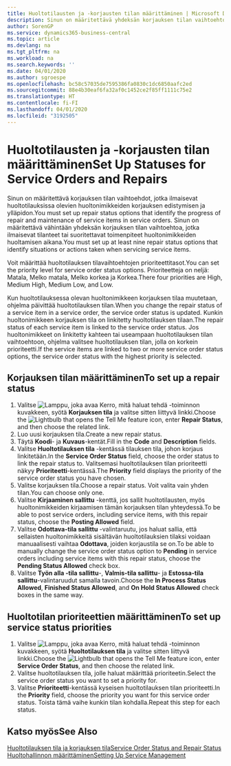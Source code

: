 ```yaml
---
title: Huoltotilausten ja -korjausten tilan määrittäminen | Microsoft Docs
description: Sinun on määritettävä yhdeksän korjauksen tilan vaihtoehtoa, jotka ilmaisevat huoltotilauksissa olevien huoltonimikkeiden korjauksen edistymisen ja ylläpidon.
author: SorenGP
ms.service: dynamics365-business-central
ms.topic: article
ms.devlang: na
ms.tgt_pltfrm: na
ms.workload: na
ms.search.keywords: ''
ms.date: 04/01/2020
ms.author: sgroespe
ms.openlocfilehash: bc58c57035de7595386fa0830c1dc6850aafc2ed
ms.sourcegitcommit: 88e4b30eaf6fa32af0c1452ce2f85ff1111c75e2
ms.translationtype: HT
ms.contentlocale: fi-FI
ms.lasthandoff: 04/01/2020
ms.locfileid: "3192505"
---
```

# <a name="set-up-statuses-for-service-orders-and-repairs"></a><span data-ttu-id="d8b62-103">Huoltotilausten ja -korjausten tilan määrittäminen</span><span class="sxs-lookup"><span data-stu-id="d8b62-103">Set Up Statuses for Service Orders and Repairs</span></span>
<span data-ttu-id="d8b62-104">Sinun on määritettävä korjauksen tilan vaihtoehdot, jotka ilmaisevat huoltotilauksissa olevien huoltonimikkeiden korjauksen edistymisen ja ylläpidon.</span><span class="sxs-lookup"><span data-stu-id="d8b62-104">You must set up repair status options that identify the progress of repair and maintenance of service items in service orders.</span></span> <span data-ttu-id="d8b62-105">Sinun on määritettävä vähintään yhdeksän korjauksen tilan vaihtoehtoa, jotka ilmaisevat tilanteet tai suoritettavat toimenpiteet huoltonimikkeiden huoltamisen aikana.</span><span class="sxs-lookup"><span data-stu-id="d8b62-105">You must set up at least nine repair status options that identify situations or actions taken when servicing service items.</span></span>  

<span data-ttu-id="d8b62-106">Voit määrittää huoltotilauksen tilavaihtoehtojen prioriteettitasot.</span><span class="sxs-lookup"><span data-stu-id="d8b62-106">You can set the priority level for service order status options.</span></span> <span data-ttu-id="d8b62-107">Prioriteetteja on neljä: Matala, Melko matala, Melko korkea ja Korkea.</span><span class="sxs-lookup"><span data-stu-id="d8b62-107">There four priorities are High, Medium High, Medium Low, and Low.</span></span>  

<span data-ttu-id="d8b62-108">Kun huoltotilauksessa olevan huoltonimikkeen korjauksen tilaa muutetaan, ohjelma päivittää huoltotilauksen tilan.</span><span class="sxs-lookup"><span data-stu-id="d8b62-108">When you change the repair status of a service item in a service order, the service order status is updated.</span></span> <span data-ttu-id="d8b62-109">Kunkin huoltonimikkeen korjauksen tila on linkitetty huoltotilauksen tilaan.</span><span class="sxs-lookup"><span data-stu-id="d8b62-109">The repair status of each service item is linked to the service order status.</span></span> <span data-ttu-id="d8b62-110">Jos huoltonimikkeet on linkitetty kahteen tai useampaan huoltotilauksen tilan vaihtoehtoon, ohjelma valitsee huoltotilauksen tilan, jolla on korkein prioriteetti.</span><span class="sxs-lookup"><span data-stu-id="d8b62-110">If the service items are linked to two or more service order status options, the service order status with the highest priority is selected.</span></span>  

## <a name="to-set-up-a-repair-status"></a><span data-ttu-id="d8b62-111">Korjauksen tilan määrittäminen</span><span class="sxs-lookup"><span data-stu-id="d8b62-111">To set up a repair status</span></span>  
1. <span data-ttu-id="d8b62-112">Valitse ![Lamppu, joka avaa Kerro, mitä haluat tehdä -toiminnon](media/ui-search/search_small.png "Kerro, mitä haluat tehdä") kuvakkeen, syötä **Korjauksen tila** ja valitse sitten liittyvä linkki.</span><span class="sxs-lookup"><span data-stu-id="d8b62-112">Choose the ![Lightbulb that opens the Tell Me feature](media/ui-search/search_small.png "Tell me what you want to do") icon, enter **Repair Status**, and then choose the related link.</span></span>
2. <span data-ttu-id="d8b62-113">Luo uusi korjauksen tila.</span><span class="sxs-lookup"><span data-stu-id="d8b62-113">Create a new repair status.</span></span>  
3. <span data-ttu-id="d8b62-114">Täytä **Koodi**- ja **Kuvaus**-kentät.</span><span class="sxs-lookup"><span data-stu-id="d8b62-114">Fill in the **Code** and **Description** fields.</span></span>  
4. <span data-ttu-id="d8b62-115">Valitse **Huoltotilauksen tila** -kentässä tilauksen tila, johon korjaus linkitetään.</span><span class="sxs-lookup"><span data-stu-id="d8b62-115">In the **Service Order Status** field, choose the order status to link the repair status to.</span></span> <span data-ttu-id="d8b62-116">Valitsemasi huoltotilauksen tilan prioriteetti näkyy **Prioriteetti**-kentässä.</span><span class="sxs-lookup"><span data-stu-id="d8b62-116">The **Priority** field displays the priority of the service order status you have chosen.</span></span>  
5. <span data-ttu-id="d8b62-117">Valitse korjauksen tila.</span><span class="sxs-lookup"><span data-stu-id="d8b62-117">Choose a repair status.</span></span> <span data-ttu-id="d8b62-118">Voit valita vain yhden tilan.</span><span class="sxs-lookup"><span data-stu-id="d8b62-118">You can choose only one.</span></span>  
6. <span data-ttu-id="d8b62-119">Valitse **Kirjaaminen sallittu** -kenttä, jos sallit huoltotilausten, myös huoltonimikkeiden kirjaamisen tämän korjauksen tilan yhteydessä.</span><span class="sxs-lookup"><span data-stu-id="d8b62-119">To be able to post service orders, including service items, with this repair status, choose the **Posting Allowed** field.</span></span>  
7. <span data-ttu-id="d8b62-120">Valitse **Odottava-tila sallittu** -valintaruutu, jos haluat sallia, että sellaisten huoltonimikkeitä sisältävän huoltotilauksien tilaksi voidaan manuaalisesti vaihtaa **Odottava**, joiden korjaustila se on.</span><span class="sxs-lookup"><span data-stu-id="d8b62-120">To be able to manually change the service order status option to **Pending** in service orders including service items with this repair status, choose the **Pending Status Allowed** check box.</span></span>  
8. <span data-ttu-id="d8b62-121">Valitse **Työn alla -tila sallittu**-, **Valmis-tila sallittu**- ja **Estossa-tila sallittu**-valintaruudut samalla tavoin.</span><span class="sxs-lookup"><span data-stu-id="d8b62-121">Choose the **In Process Status Allowed**, **Finished Status Allowed**, and **On Hold Status Allowed** check boxes in the same way.</span></span>
  
## <a name="to-set-up-service-status-priorities"></a><span data-ttu-id="d8b62-122">Huoltotilan prioriteettien määrittäminen</span><span class="sxs-lookup"><span data-stu-id="d8b62-122">To set up service status priorities</span></span>  
1. <span data-ttu-id="d8b62-123">Valitse ![Lamppu, joka avaa Kerro, mitä haluat tehdä -toiminnon](media/ui-search/search_small.png "Kerro, mitä haluat tehdä") kuvakkeen, syötä **Huoltotilauksen tila** ja valitse sitten liittyvä linkki.</span><span class="sxs-lookup"><span data-stu-id="d8b62-123">Choose the ![Lightbulb that opens the Tell Me feature](media/ui-search/search_small.png "Tell me what you want to do") icon, enter **Service Order Status**, and then choose the related link.</span></span>  
2. <span data-ttu-id="d8b62-124">Valitse huoltotilauksen tila, jolle haluat määrittää prioriteetin.</span><span class="sxs-lookup"><span data-stu-id="d8b62-124">Select the service order status you want to set a priority for.</span></span>  
3. <span data-ttu-id="d8b62-125">Valitse **Prioriteetti**-kentässä kyseisen huoltotilauksen tilan prioriteetti.</span><span class="sxs-lookup"><span data-stu-id="d8b62-125">In the **Priority** field, choose the priority you want for this service order status.</span></span> <span data-ttu-id="d8b62-126">Toista tämä vaihe kunkin tilan kohdalla.</span><span class="sxs-lookup"><span data-stu-id="d8b62-126">Repeat this step for each status.</span></span>  

## <a name="see-also"></a><span data-ttu-id="d8b62-127">Katso myös</span><span class="sxs-lookup"><span data-stu-id="d8b62-127">See Also</span></span>  
[<span data-ttu-id="d8b62-128">Huoltotilauksen tila ja korjauksen tila</span><span class="sxs-lookup"><span data-stu-id="d8b62-128">Service Order Status and Repair Status</span></span>](service-service-order-status-and-repair-status.md)  
[<span data-ttu-id="d8b62-129">Huoltohallinnon määrittäminen</span><span class="sxs-lookup"><span data-stu-id="d8b62-129">Setting Up Service Management</span></span>](service-setup-service.md)  
